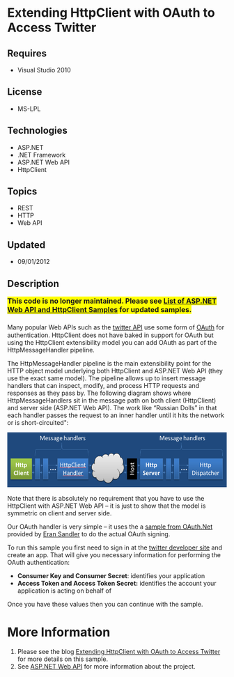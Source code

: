 # Extending HttpClient with OAuth to Access Twitter
## Requires
- Visual Studio 2010
## License
- MS-LPL
## Technologies
- ASP.NET
- .NET Framework
- ASP.NET Web API
- HttpClient
## Topics
- REST
- HTTP
- Web API
## Updated
- 09/01/2012
## Description

<div><span style="font-size:medium"><strong><span style="background-color:#ffff00">This code is no longer maintained. Please see
<a href="http://blogs.msdn.com/b/webdev/archive/2012/08/26/asp-net-web-api-and-httpclient-samples.aspx">
List of ASP.NET Web API and HttpClient Samples</a> for updated samples.</span></strong></span></div>
<div><span style="font-size:medium"><strong><span style="background-color:#ffff00"><br>
</span></strong></span></div>
<div><span style="font-size:medium"><strong><span style="background-color:#ffff00"></span></strong></span>Many popular Web APIs such as the
<a href="https://dev.twitter.com/docs">twitter API</a> use some form of <a href="http://oauth.net/">
OAuth</a> for authentication. HttpClient does not have baked in support for OAuth but using the HttpClient extensibility model you can add OAuth as part of the HttpMessageHandler pipeline.</div>
<p>The HttpMessageHandler pipeline is the main extensibility point for the HTTP object model underlying both HttpClient and ASP.NET Web API (they use the exact same model). The pipeline allows up to insert message handlers that can inspect, modify, and process
 HTTP requests and responses as they pass by. The following diagram shows where HttpMessageHandlers sit in the message path on both client (HttpClient) and server side (ASP.NET Web API). The work like &ldquo;Russian Dolls&rdquo; in that each handler passes
 the request to an inner handler until it hits the network or is short-circuited&quot;:</p>
<p><img src="49677-httpmessagehandlers.png" alt="" width="597" height="126"></p>
<p>Note that there is absolutely no requirement that you have to use the HttpClient with ASP.NET Web API &ndash; it is just to show that the model is symmetric on client and server side.</p>
<p>Our OAuth handler is very simple &ndash; it uses the a <a href="http://oauth.googlecode.com/svn/code/csharp/OAuthBase.cs">
sample from OAuth.Net</a> provided by <a href="http://eran.sandler.co.il">Eran Sandler</a> to do the actual OAuth signing.</p>
<p>To run this sample you first need to sign in at the <a href="https://dev.twitter.com/">
twitter developer site</a> and create an app. That will give you necessary information for performing the OAuth authentication:</p>
<ul>
<li><strong>Consumer Key and Consumer Secret</strong>: identifies your application
</li><li><strong>Access Token and Access Token Secret:</strong> identifies the account your application is acting on behalf of
</li></ul>
<p>Once you have these values then you can continue with the sample.</p>
<h1>More Information</h1>
<ol>
<li>Please see the blog <a href="http://blogs.msdn.com/b/henrikn/archive/2012/02/16/extending-httpclient-with-oauth-to-access-twitter.aspx">
Extending HttpClient with OAuth to Access Twitter</a> for more details on this sample.
</li><li>See <a href="http://www.asp.net/web-api">ASP.NET Web API</a> for more information about the project.
</li></ol>

